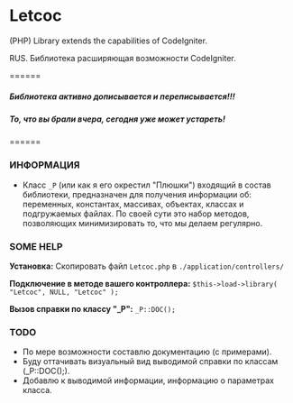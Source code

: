 Letcoc
======

(PHP) Library extends the capabilities of CodeIgniter.

RUS. Библиотека расширяющая возможности CodeIgniter.

======

##### Библиотека активно дописывается и переписывается!!!
##### То, что вы брали вчера, сегодня уже может устареть!

======

### ИНФОРМАЦИЯ

- Класс `_P` (или как я его окрестил "Плюшки") входящий в состав библиотеки,
  предназначен для получения информации об: переменных, константах, массивах,
  объектах, классах и подгружаемых файлах. По своей сути это набор методов,
  позволяющих минимизировать то, что мы делаем регулярно.


### SOME HELP

**Установка:** Скопировать файл `Letcoc.php` в `./application/controllers/`

**Подключение в методе вашего контроллера:** `$this->load->library( "Letcoc", NULL, "Letcoc" );`

**Вызов справки по классу "_P":** `_P::DOC();`


### TODO

- По мере возможности составлю документацию (с примерами).
- Буду оттачивать визуальный вид выводимой справки по классам (_P::DOC();).
- Добавлю к выводимой информации, информацию о параметрах класса.
	
